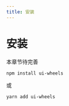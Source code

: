 ```yaml
---
title: 安装
---
```


# 安装

本章节待完善

```bash
npm install ui-wheels
```

或

```bash
yarn add ui-wheels
```

